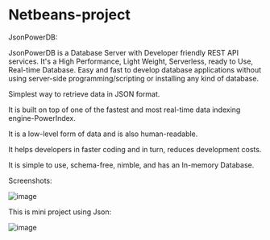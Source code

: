 # Netbeans-project
JsonPowerDB:

JsonPowerDB is a Database Server with Developer friendly REST API services. It's a High Performance, Light Weight, Serverless, ready to Use, Real-time Database. Easy and fast to develop database applications without using server-side programming/scripting or installing any kind of database.

Simplest way to retrieve data in JSON format.

It is built on top of one of the fastest and most real-time data indexing engine-PowerIndex.

It is a low-level form of data and is also human-readable.

It helps developers in faster coding and in turn, reduces development costs.

It is simple to use, schema-free, nimble, and has an In-memory Database.




Screenshots:

![image](https://user-images.githubusercontent.com/82129678/191804987-679ccad9-f670-4506-8234-085ef07a715e.png)

This is mini project using Json:

![image](https://user-images.githubusercontent.com/82129678/191806261-7f902a2e-bfbc-4af7-907f-0deadf505717.png)

